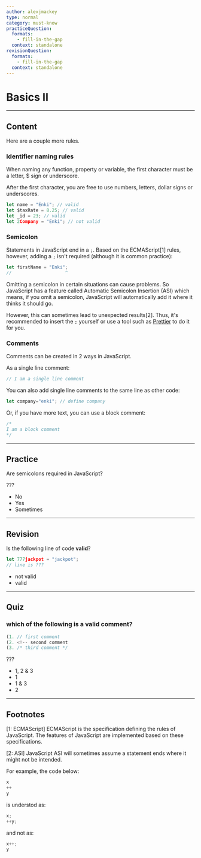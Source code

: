 ```yaml
---
author: alexjmackey
type: normal
category: must-know
practiceQuestion:
  formats:
    - fill-in-the-gap
  context: standalone
revisionQuestion:
  formats:
    - fill-in-the-gap
  context: standalone
---
```


# Basics II


---

## Content

Here are a couple more rules.

### Identifier naming rules

When naming any function, property or variable, the first character must be a letter, $ sign or underscore.

After the first character, you are free to use numbers, letters, dollar signs or underscores.

```javascript
let name = "Enki"; // valid
let $taxRate = 8.25; // valid
let _id = 23; // valid
let 2Company = "Enki"; // not valid
```

### Semicolon

Statements in JavaScript end in a `;`. Based on the ECMAScript[1] rules, however, adding a `;` isn't required (although it is common practice):

```javascript
let firstName = "Enki";
//                    ^
```

Omitting a semicolon in certain situations can cause problems. So JavaScript has a feature called Automatic Semicolon Insertion (ASI) which means, if you omit a semicolon, JavaScript will automatically add it where it thinks it should go. 

However, this can sometimes lead to unexpected results[2]. Thus, it's recommended to insert the `;` yourself or use a tool such as [Prettier](https://prettier.io) to do it for you.



### Comments

Comments can be created in 2 ways in JavaScript.

As a single line comment:

```js
// I am a single line comment
```

You can also add single line comments to the same line as other code:

```javascript
let company="enki"; // define company
```

Or, if you have more text, you can use a block comment:

```javascript
/*
I am a block comment
*/
```


---

## Practice

Are semicolons required in JavaScript?

???

- No
- Yes
- Sometimes

---

## Revision

Is the following line of code **valid**?

```javascript
let 777jackpot = "jackpot";
// line is ???
```

- not valid
- valid


---

## Quiz

### which of the following is a valid comment?


```javascript
(1. // first comment
(2. <!-- second comment
(3. /* third comment */
```

 ???

- 1, 2 & 3
- 1
- 1 & 3
- 2

---

## Footnotes

[1: ECMAScript]
ECMAScript is the specification defining the rules of JavaScript. The features of JavaScript are implemented based on these specifications. 

[2: ASI]
JavaScript ASI will sometimes assume a statement ends where it might not be intended.

For example, the code below:

```js
x 
++ 
y
```

is understod as:

```js
x;
++y;
```

and not as:

```js
x++;
y
```
 
